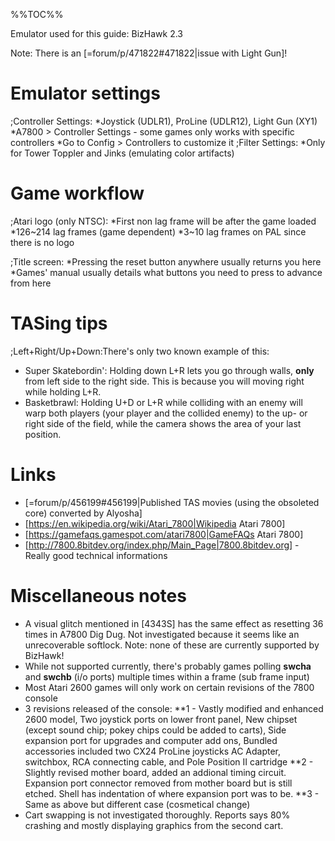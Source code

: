 %%TOC%%

Emulator used for this guide: BizHawk 2.3

Note: There is an [=forum/p/471822#471822|issue with Light Gun]!

# Emulator settings
;Controller Settings:
*Joystick (UDLR1), ProLine (UDLR12), Light Gun (XY1)
*A7800 > Controller Settings - some games only works with specific controllers
*Go to Config > Controllers to customize it
;Filter Settings:
*Only for Tower Toppler and Jinks (emulating color artifacts)

# Game workflow
;Atari logo (only NTSC):
*First non lag frame will be after the game loaded
*126~214 lag frames (game dependent)
*3~10 lag frames on PAL since there is no logo

;Title screen:
*Pressing the reset button anywhere usually returns you here
*Games' manual usually details what buttons you need to press to advance from here

# TASing tips
;Left+Right/Up+Down:There's only two known example of this:
- Super Skatebordin': Holding down L+R lets you go through walls, __only__ from left side to the right side. This is because you will moving right while holding L+R.
- Basketbrawl: Holding U+D or L+R while colliding with an enemy will warp both players (your player and the collided enemy) to the up- or right side of the field, while the camera shows the area of your last position.

# Links
- [=forum/p/456199#456199|Published TAS movies (using the obsoleted core) converted by Alyosha]
- [https://en.wikipedia.org/wiki/Atari_7800|Wikipedia Atari 7800]
- [https://gamefaqs.gamespot.com/atari7800|GameFAQs Atari 7800]
- [http://7800.8bitdev.org/index.php/Main_Page|7800.8bitdev.org] - Really good technical informations

# Miscellaneous notes
- A visual glitch mentioned in [4343S] has the same effect as resetting 36 times in A7800 Dig Dug. Not investigated because it seems like an unrecoverable softlock.
Note: none of these are currently supported by BizHawk!
- While not supported currently, there's probably games polling __swcha__ and __swchb__ (i/o ports) multiple times within a frame (sub frame input)
- Most Atari 2600 games will only work on certain revisions of the 7800 console
- 3 revisions released of the console:
**1 - Vastly modified and enhanced 2600 model, Two joystick ports on lower front panel, New chipset (except sound chip; pokey chips could be added to carts), Side expansion port for upgrades and computer add ons, Bundled accessories included two CX24 ProLine joysticks AC Adapter, switchbox, RCA connecting cable, and Pole Position II cartridge
**2 - Slightly revised mother board, added an addional timing circuit. Expansion port connector removed from mother board but is still etched. Shell has indentation of where expansion port was to be.
**3 - Same as above but different case (cosmetical change) 
- Cart swapping is not investigated thoroughly. Reports says 80% crashing and mostly displaying graphics from the second cart.
